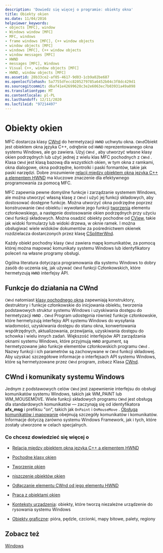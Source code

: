 ```yaml
---
description: 'Dowiedz się więcej o programie: obiekty okna'
title: Obiekty okien
ms.date: 11/04/2016
helpviewer_keywords:
- objects [MFC], window
- Windows window [MFC]
- MFC, windows
- frame windows [MFC], C++ window objects
- window objects [MFC]
- windows [MFC], C++ window objects
- window messages [MFC]
- HWND
- messages [MFC], Windows
- Visual C++, window objects [MFC]
- HWND, window objects [MFC]
ms.assetid: 28b33ce2-af05-4617-9d03-1cb9a02be687
ms.openlocfilehash: 5a7755dfecc8205279785a6452b04c3f8dc429d1
ms.sourcegitcommit: d6af41e42699628c3e2e6063ec7b03931a49a098
ms.translationtype: MT
ms.contentlocale: pl-PL
ms.lasthandoff: 12/11/2020
ms.locfileid: "97214497"
---
```

# <a name="window-objects"></a>Obiekty okien

MFC dostarcza klasy [CWnd](../mfc/reference/cwnd-class.md) do hermetyzacji `HWND` uchwytu okna. `CWnd`Obiekt jest obiektem okna języka C++, odrębnie od `HWND` reprezentowanego okna systemu Windows, ale go zawiera. Użyj `CWnd` , aby utworzyć własne klasy okien podrzędnych lub użyć jednej z wielu klas MFC pochodnych z `CWnd` . Klasa `CWnd` jest klasą bazową dla wszystkich okien, w tym okna z ramkami, okna dialogowe, okna podrzędne, kontrolki i paski formantów, takie jak paski narzędzi. Dobre zrozumienie [relacji między obiektem okna języka C++ a elementem HWND](../mfc/relationship-between-a-cpp-window-object-and-an-hwnd.md) ma kluczowe znaczenie dla efektywnego programowania za pomocą MFC.

MFC zapewnia pewne domyślne funkcje i zarządzanie systemem Windows, ale można utworzyć własną klasę z `CWnd` i użyć jej funkcji składowych, aby dostosować dostępne funkcje. Można utworzyć okna podrzędne poprzez konstruowanie `CWnd` obiektu i wywołanie jego funkcji [tworzenia](../mfc/reference/cwnd-class.md#create) elementu członkowskiego, a następnie dostosowanie okien podrzędnych przy użyciu `CWnd` funkcji składowych. Można osadzić obiekty pochodne od [CView](../mfc/reference/cview-class.md), takie jak widoki formularzy lub widoki drzewa, w oknie ramek. I można obsługiwać wiele widoków dokumentów za pośrednictwem okienek rozdzielacza dostarczonych przez klasę [CSplitterWnd](../mfc/reference/csplitterwnd-class.md).

Każdy obiekt pochodny klasy `CWnd` zawiera mapę komunikatów, za pomocą której można mapować komunikaty systemu Windows lub identyfikatory poleceń na własne programy obsługi.

Ogólna literatura dotycząca programowania dla systemu Windows to dobry zasób do uczenia się, jak używać `CWnd` funkcji Członkowskich, które hermetyzują `HWND` interfejsy API.

## <a name="functions-for-operating-on-a-cwnd"></a>Funkcje do działania na CWnd

`CWnd` natomiast [klasy pochodnego okna](../mfc/derived-window-classes.md) zapewniają konstruktory, destruktory i funkcje członkowskie do inicjowania obiektu, tworzenia podstawowych struktur systemu Windows i uzyskiwania dostępu do hermetyzacji `HWND` . `CWnd` Program udostępnia również funkcje członkowskie, które hermetyzują interfejsy API systemu Windows do wysyłania wiadomości, uzyskiwania dostępu do stanu okna, konwertowania współrzędnych, aktualizowania, przewijania, uzyskiwania dostępu do schowka i wielu innych zadań. Większość interfejsów API zarządzania oknami systemu Windows, które przyjmują `HWND` argument, są hermetyzowane jako funkcje elementów członkowskich programu `CWnd` . Nazwy funkcji i ich parametrów są zachowywane w `CWnd` funkcji składowej. Aby uzyskać szczegółowe informacje o interfejsach API systemu Windows, które są hermetyzowane przez `CWnd` program, zobacz Klasa [CWnd](../mfc/reference/cwnd-class.md).

## <a name="cwnd-and-windows-messages"></a>CWnd i komunikaty systemu Windows

Jednym z podstawowych celów `CWnd` jest zapewnienie interfejsu do obsługi komunikatów systemu Windows, takich jak WM_PAINT lub WM_MOUSEMOVE. Wiele funkcji składowych programu `CWnd` jest obsługą dla standardowych komunikatów — zaczynają się od identyfikatora **afx_msg** i prefiksu "on", takich jak `OnPaint` i `OnMouseMove` . [Obsługa komunikatów i mapowanie](../mfc/message-handling-and-mapping.md) obejmują szczegóły komunikatów i komunikatów. Informacje dotyczą zarówno systemu Windows Framework, jak i tych, które zostały utworzone w celach specjalnych.

### <a name="what-do-you-want-to-know-more-about"></a>Co chcesz dowiedzieć się więcej o

- [Relacja między obiektem okna języka C++ a elementem HWND](../mfc/relationship-between-a-cpp-window-object-and-an-hwnd.md)

- [Pochodne klasy okien](../mfc/derived-window-classes.md)

- [Tworzenie okien](../mfc/creating-windows.md)

- [niszczenie obiektów okien](../mfc/destroying-window-objects.md)

- [Odłączanie elementu CWnd od jego elementu HWND](../mfc/detaching-a-cwnd-from-its-hwnd.md)

- [Praca z obiektami okien](../mfc/working-with-window-objects.md)

- [Konteksty urządzenia](../mfc/device-contexts.md): obiekty, które tworzą niezależne urządzenie do rysowania systemu Windows

- [Obiekty graficzne](../mfc/graphic-objects.md): pióra, pędzle, czcionki, mapy bitowe, palety, regiony

## <a name="see-also"></a>Zobacz też

[Windows](../mfc/windows.md)
